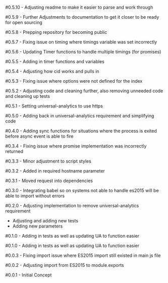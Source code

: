 #0.5.10 - Adjusting readme to make it easier to parse and work through

#0.5.9 - Further Adjustments to documentation to get it closer to be ready for open sourcing

#0.5.8 - Prepping repository for becoming public

#0.5.7 - Fixing issue on timing where timings variable was set incorrectly

#0.5.6 - Updating Timer functions to handle multiple timings (for promises)

#0.5.5 - Adding in timer functions and variables

#0.5.4 - Adjusting how cid works and pulls in

#0.5.3 - Fixing issue where options were not defined for the index

#0.5.2 - Adjusting code and cleaning further, also removing unneeded code and cleaning up tests

#0.5.1 - Setting universal-analytics to use https

#0.5.0 - Adding back in universal-analytics requirement and simplifying code

#0.4.0 - Adding sync functions for situations where the process is exited before async event is able to fire

#0.3.4 - Fixing issue where promise implementation was incorrectly returned

#0.3.3 - Minor adjustment to script styles

#0.3.2 - Added in required hostname parameter

#0.3.1 - Moved request into dependencies

#0.3.0 - Integrating babel so on systems not able to handle es2015 will be able to import without errors

#0.2.0 - Adjusting implementation to remove universal-analytics requirement

- Adjusting and adding new tests
- Adding new parameters

#0.1.0 - Adding in tests as well as updating UA to function easier

#0.1.0 - Adding in tests as well as updating UA to function easier

#0.0.3 - Fixing import issue where ES2015 import still existed in main js file

#0.0.2 - Adjusting import from ES2015 to module.exports

#0.0.1 - Initial Concept
